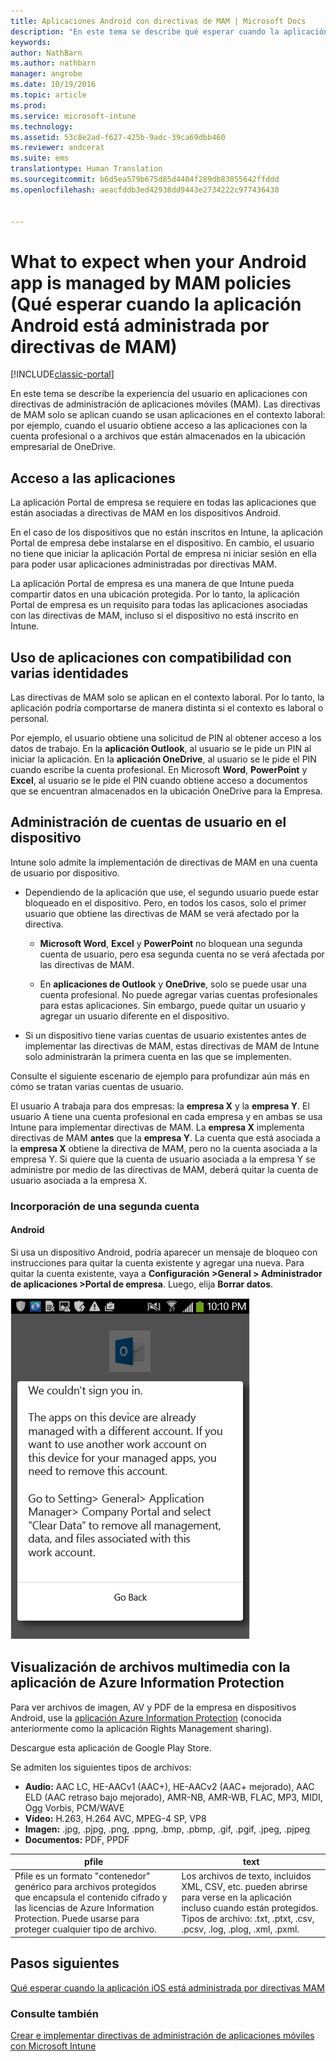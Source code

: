 ```yaml
---
title: Aplicaciones Android con directivas de MAM | Microsoft Docs
description: "En este tema se describe qué esperar cuando la aplicación está administrada por directivas de administración de aplicaciones móviles."
keywords: 
author: NathBarn
ms.author: nathbarn
manager: angrobe
ms.date: 10/19/2016
ms.topic: article
ms.prod: 
ms.service: microsoft-intune
ms.technology: 
ms.assetid: 53c8e2ad-f627-425b-9adc-39ca69dbb460
ms.reviewer: andcerat
ms.suite: ems
translationtype: Human Translation
ms.sourcegitcommit: b6d5ea579b675d85d4404f289db83055642ffddd
ms.openlocfilehash: aeacfddb3ed42938dd9443e2734222c977436430


---
```


# <a name="what-to-expect-when-your-android-app-is-managed-by-mam-policies"></a>What to expect when your Android app is managed by MAM policies (Qué esperar cuando la aplicación Android está administrada por directivas de MAM)

[!INCLUDE[classic-portal](../includes/classic-portal.md)]

En este tema se describe la experiencia del usuario en aplicaciones con directivas de administración de aplicaciones móviles (MAM). Las directivas de MAM solo se aplican cuando se usan aplicaciones en el contexto laboral: por ejemplo, cuando el usuario obtiene acceso a las aplicaciones con la cuenta profesional o a archivos que están almacenados en la ubicación empresarial de OneDrive.
##  <a name="access-apps"></a>Acceso a las aplicaciones

La aplicación Portal de empresa se requiere en todas las aplicaciones que están asociadas a directivas de MAM en los dispositivos Android.

En el caso de los dispositivos que no están inscritos en Intune, la aplicación Portal de empresa debe instalarse en el dispositivo. En cambio, el usuario no tiene que iniciar la aplicación Portal de empresa ni iniciar sesión en ella para poder usar aplicaciones administradas por directivas MAM.

La aplicación Portal de empresa es una manera de que Intune pueda compartir datos en una ubicación protegida. Por lo tanto, la aplicación Portal de empresa es un requisito para todas las aplicaciones asociadas con las directivas de MAM, incluso si el dispositivo no está inscrito en Intune.


##  <a name="use-apps-with-multi-identity-support"></a>Uso de aplicaciones con compatibilidad con varias identidades

Las directivas de MAM solo se aplican en el contexto laboral. Por lo tanto, la aplicación podría comportarse de manera distinta si el contexto es laboral o personal.

Por ejemplo, el usuario obtiene una solicitud de PIN al obtener acceso a los datos de trabajo. En la **aplicación Outlook**, al usuario se le pide un PIN al iniciar la aplicación. En la **aplicación OneDrive**, al usuario se le pide el PIN cuando escribe la cuenta profesional. En Microsoft **Word**, **PowerPoint** y **Excel**, al usuario se le pide el PIN cuando obtiene acceso a documentos que se encuentran almacenados en la ubicación OneDrive para la Empresa.

##  <a name="manage-user-accounts-on-the-device"></a>Administración de cuentas de usuario en el dispositivo

Intune solo admite la implementación de directivas de MAM en una cuenta de usuario por dispositivo.

* Dependiendo de la aplicación que use, el segundo usuario puede estar bloqueado en el dispositivo. Pero, en todos los casos, solo el primer usuario que obtiene las directivas de MAM se verá afectado por la directiva.

  * **Microsoft Word**, **Excel** y **PowerPoint** no bloquean una segunda cuenta de usuario, pero esa segunda cuenta no se verá afectada por las directivas de MAM.

  * En **aplicaciones de Outlook** y **OneDrive**, solo se puede usar una cuenta profesional.  No puede agregar varias cuentas profesionales para estas aplicaciones.  Sin embargo, puede quitar un usuario y agregar un usuario diferente en el dispositivo.


* Si un dispositivo tiene varias cuentas de usuario existentes antes de implementar las directivas de MAM, estas directivas de MAM de Intune solo administrarán la primera cuenta en las que se implementen.


Consulte el siguiente escenario de ejemplo para profundizar aún más en cómo se tratan varias cuentas de usuario.

El usuario A trabaja para dos empresas: la **empresa X** y la **empresa Y**. El usuario A tiene una cuenta profesional en cada empresa y en ambas se usa Intune para implementar directivas de MAM. La **empresa X** implementa directivas de MAM **antes** que la **empresa Y**. La cuenta que está asociada a la **empresa X** obtiene la directiva de MAM, pero no la cuenta asociada a la empresa Y. Si quiere que la cuenta de usuario asociada a la empresa Y se administre por medio de las directivas de MAM, deberá quitar la cuenta de usuario asociada a la empresa X.
### <a name="add-a-second-account"></a>Incorporación de una segunda cuenta
####  <a name="android"></a>Android
Si usa un dispositivo Android, podría aparecer un mensaje de bloqueo con instrucciones para quitar la cuenta existente y agregar una nueva.  Para quitar la cuenta existente, vaya a **Configuración &gt;General &gt; Administrador de aplicaciones &gt;Portal de empresa**. Luego, elija **Borrar datos**.

![Captura de pantalla del mensajes de error e instrucciones para quitar la cuenta](../media/AppManagement/Android_SwitchUser.png)

##  <a name="view-media-files-with-the-azure-information-protection-app"></a>Visualización de archivos multimedia con la aplicación de Azure Information Protection
Para ver archivos de imagen, AV y PDF de la empresa en dispositivos Android, use la [aplicación Azure Information Protection](https://play.google.com/store/apps/details?id=com.microsoft.ipviewer) (conocida anteriormente como la aplicación Rights Management sharing).

Descargue esta aplicación de Google Play Store.  

Se admiten los siguientes tipos de archivos:

* **Audio:** AAC LC, HE-AACv1 (AAC+), HE-AACv2 (AAC+ mejorado), AAC ELD (AAC retraso bajo mejorado), AMR-NB, AMR-WB, FLAC, MP3, MIDI, Ogg Vorbis, PCM/WAVE
* **Vídeo:** H.263, H.264 AVC, MPEG-4 SP, VP8
* **Imagen:** .jpg, .pjpg, .png, .ppng, .bmp, .pbmp, .gif, .pgif, .jpeg, .pjpeg
* **Documentos:** PDF, PPDF


|**pfile**|**text**|
|----|----|
|Pfile es un formato "contenedor" genérico para archivos protegidos que encapsula el contenido cifrado y las licencias de Azure Information Protection. Puede usarse para proteger cualquier tipo de archivo.|Los archivos de texto, incluidos XML, CSV, etc. pueden abrirse para verse en la aplicación incluso cuando están protegidos. Tipos de archivo: .txt, .ptxt, .csv, .pcsv, .log, .plog, .xml, .pxml.|

## <a name="next-steps"></a>Pasos siguientes
[Qué esperar cuando la aplicación iOS está administrada por directivas MAM](user-experience-for-mam-enabled-ios-apps-with-microsoft-intune.md)

### <a name="see-also"></a>Consulte también
[Crear e implementar directivas de administración de aplicaciones móviles con Microsoft Intune](create-and-deploy-mobile-app-management-policies-with-microsoft-intune.md)



<!--HONumber=Dec16_HO2-->


